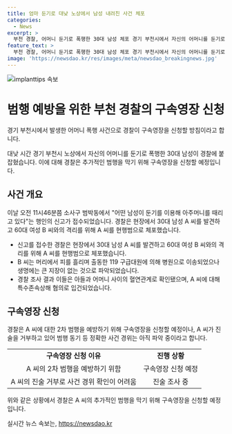 ```yaml
---
title: 엄마 둔기로 대낮 노상에서 남성 내려친 사건 체포
categories:
  - News
excerpt: >
  부천 경찰, 어머니 둔기로 폭행한 30대 남성 체포 경기 부천시에서 자신의 어머니를 둔기로 공격한 30대 남성이 경찰에 체포되었다. 피해자인 60대 여성은 부상으로 병원으로 이송되었으나 큰 지장은 없는 것으로 알려졌다. 경찰은 2차 범행을 우려해 가해자에 대한 구속영장을 신청할 예정이지만, 가해자는 진술을 거부 중이라 정확한 사건 경위는 아직 파악 중이라고 전했다.
feature_text: >
  부천 경찰, 어머니 둔기로 폭행한 30대 남성 체포 경기 부천시에서 자신의 어머니를 둔기로 공격한 30대 남성이 경찰에 체포되었다. 피해자인 60대 여성은 부상으로 병원으로 이송되었으나 큰 지장은 없는 것으로 알려졌다. 경찰은 2차 범행을 우려해 가해자에 대한 구속영장을 신청할 예정이지만, 가해자는 진술을 거부 중이라 정확한 사건 경위는 아직 파악 중이라고 전했다.
image: 'https://newsdao.kr/res/images/meta/newsdao_breakingnews.jpg'
---
```


<p><img src="https://newsdao.kr/res/images/meta/newsdao_breakingnews.jpg" alt="implanttips 속보" /></p>

<h1>범행 예방을 위한 부천 경찰의 구속영장 신청</h1>

<p>경기 부천시에서 발생한 어머니 폭행 사건으로 경찰이 구속영장을 신청할 방침이라고 합니다.</p>

<p data-ke-size="size16">대낮 시간 경기 부천시 노상에서 자신의 어머니를 둔기로 폭행한 30대 남성이 경찰에 붙잡혔습니다. 이에 대해 경찰은 추가적인 범행을 막기 위해 구속영장을 신청할 예정입니다.</p>

<h2 data-ke-size="size26">사건 개요</h2>

<p>이날 오전 11시46분쯤 소사구 범박동에서 "어떤 남성이 둔기를 이용해 아주머니를 때리고 있다"는 행인의 신고가 접수되었습니다. 경찰은 현장에서 30대 남성 A 씨를 발견하고 60대 여성 B 씨와의 격리를 위해 A 씨를 현행범으로 체포했습니다.</p>

<ul>
  <li>신고를 접수한 경찰은 현장에서 30대 남성 A 씨를 발견하고 60대 여성 B 씨와의 격리를 위해 A 씨를 현행범으로 체포했습니다.</li>
  <li>B 씨는 머리에서 피를 흘리며 출동한 119 구급대원에 의해 병원으로 이송되었으나 생명에는 큰 지장이 없는 것으로 파악되었습니다.</li>
  <li>경찰 조사 결과 이들은 아들과 어머니 사이의 혈연관계로 확인됐으며, A 씨에 대해 특수존속상해 혐의로 입건되었습니다.</li>
</ul>

<h2 data-ke-size="size26">구속영장 신청</h2>

<p data-ke-size="size16">경찰은 A 씨에 대한 2차 범행을 예방하기 위해 구속영장을 신청할 예정이나, A 씨가 진술을 거부하고 있어 범행 동기 등 정확한 사건 경위는 아직 파악 중이라고 합니다.</p>

<table>
  <tr>
    <td style="text-align: center; height: 17px;"><b>구속영장 신청 이유</b></td>
    <td style="text-align: center; height: 17px;"><b>진행 상황</b></td>
  </tr>
  <tr>
    <td style="text-align: center; height: 17px;">A 씨의 2차 범행을 예방하기 위함</td>
    <td style="text-align: center; height: 17px;">구속영장 신청 예정</td>
  </tr>
  <tr>
    <td style="text-align: center; height: 17px;">A 씨의 진술 거부로 사건 경위 확인이 어려움</td>
    <td style="text-align: center; height: 17px;">진술 조사 중</td>
  </tr>
</table>

<p data-ke-size="size16">위와 같은 상황에서 경찰은 A 씨의 추가적인 범행을 막기 위해 구속영장을 신청할 예정입니다.</p>
실시간 뉴스 속보는, <a href="https://newsdao.kr" rel="dofollow">https://newsdao.kr</a>


